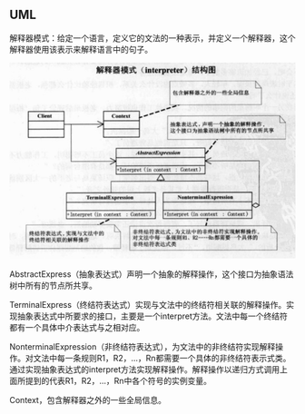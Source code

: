 ## UML

解释器模式：给定一个语言，定义它的文法的一种表示，并定义一个解释器，这个解释器使用该表示来解释语言中的句子。



![image-20210115232713568](images/image-20210115232713568.png)

AbstractExpress（抽象表达式）声明一个抽象的解释操作，这个接口为抽象语法树中所有的节点所共享。

TerminalExpress（终结符表达式）实现与文法中的终结符相关联的解释操作。实现抽象表达式中所要求的接口，主要是一个interpret方法。文法中每一个终结符都有一个具体中介表达式与之相对应。

NonterminalExpression（非终结符表达式），为文法中的非终结符实现解释操作。对文法中每一条规则R1，R2，...，Rn都需要一个具体的非终结符表示式类。通过实现抽象表达式的interpret方法实现解释操作。解释操作以递归方式调用上面所提到的代表R1，R2，...，Rn中各个符号的实例变量。

Context，包含解释器之外的一些全局信息。
